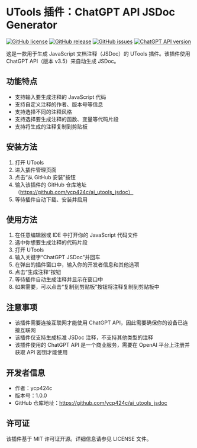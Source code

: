 # UTools 插件：ChatGPT API JSDoc Generator

[![GitHub license](https://img.shields.io/github/license/ycp424c/ai_utools_jsdoc.svg)](https://github.com/ycp424c/ai_utools_jsdoc/blob/master/LICENSE)
[![GitHub release](https://img.shields.io/github/release/ycp424c/ai_utools_jsdoc.svg)](https://github.com/ycp424c/ai_utools_jsdoc/releases/)
[![GitHub issues](https://img.shields.io/github/issues/ycp424c/ai_utools_jsdoc.svg)](https://github.com/ycp424c/ai_utools_jsdoc/issues)
[![ChatGPT API version](https://img.shields.io/badge/ChatGPT%20API-v3.5-blue)](https://openai.com/api/chat/)

这是一款用于生成 JavaScript 文档注释（JSDoc）的 UTools 插件。该插件使用 ChatGPT API（版本 v3.5）来自动生成 JSDoc。

## 功能特点

- 支持输入要生成注释的 JavaScript 代码
- 支持自定义注释的作者、版本号等信息
- 支持选择不同的注释风格
- 支持选择要生成注释的函数、变量等代码片段
- 支持将生成的注释复制到剪贴板

## 安装方法

1. 打开 UTools
2. 进入插件管理页面
3. 点击“从 GitHub 安装”按钮
4. 输入该插件的 GitHub 仓库地址（https://github.com/ycp424c/ai_utools_jsdoc）
5. 等待插件自动下载、安装并启用

## 使用方法

1. 在任意编辑器或 IDE 中打开你的 JavaScript 代码文件
2. 选中你想要生成注释的代码片段
3. 打开 UTools
4. 输入关键字“ChatGPT JSDoc”并回车
5. 在弹出的插件窗口中，输入你的开发者信息和其他选项
6. 点击“生成注释”按钮
7. 等待插件自动生成注释并显示在窗口中
8. 如果需要，可以点击“复制到剪贴板”按钮将注释复制到剪贴板中

## 注意事项

- 该插件需要连接互联网才能使用 ChatGPT API，因此需要确保你的设备已连接互联网
- 该插件仅支持生成标准 JSDoc 注释，不支持其他类型的注释
- 该插件使用的 ChatGPT API 是一个商业服务，需要在 OpenAI 平台上注册并获取 API 密钥才能使用

## 开发者信息

- 作者：ycp424c
- 版本号：1.0.0
- GitHub 仓库地址：https://github.com/ycp424c/ai_utools_jsdoc

## 许可证

该插件基于 MIT 许可证开源。详细信息请参见 LICENSE 文件。